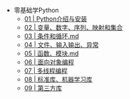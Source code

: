 <!-- docs/_sidebar.md -->

- 零基础学Python
  - [01 | Python介绍与安装](Python/零基础学Python/01Python介绍与安装.md)
  - [02 | 变量、数字、序列、映射和集合](Python/零基础学Python/02变量、数字、序列、映射和集合.md)
  - [03 | 条件和循环.md](Python/零基础学Python/03条件和循环.md)
  - [04 | 文件、输入输出、异常](Python/零基础学Python/04文件、输入输出、异常.md)
  - [05 | 函数、模块.md](Python/零基础学Python/05函数、模块.md)
  - [06 | 面向对象编程](Python/零基础学Python/06面向对象编程.md)
  - [07 | 多线程编程](Python/零基础学Python/07多线程编程.md)
  - [08 | 标准库、机器学习库](Python/零基础学Python/08标准库、机器学习库.md)
  - [09 | 第三方库](Python/零基础学Python/09第三方库.md)

